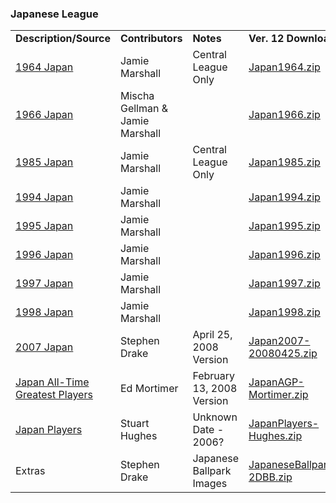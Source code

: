 <h3>Japanese League</h3>
<table class="post_content_table"><tbody><tr><td><strong>Description/Source</strong></td>
<td><strong>Contributors</strong></td>
<td><strong>Notes</strong></td>
<td><strong>Ver. 12 Download</strong></td>
</tr>
<tr><td><a href="http://www.stephendrake.com/japanese.html" target="_blank" class="postlink" rel="noreferrer">1964 Japan</a></td>
<td>Jamie Marshall</td>
<td>Central League Only</td>
<td><a href="https://github.com/fishinnabarrel/dmb-homebrew/raw/master/Japanese%20League/Japan1964.zip" target="_blank" class="postlink" rel="noreferrer">Japan1964.zip</a></td>
</tr>
<tr><td><a href="http://www.stephendrake.com/japanese.html" target="_blank" class="postlink" rel="noreferrer">1966 Japan</a></td>
<td>Mischa Gellman &amp; Jamie Marshall</td>
<td></td>
<td><a href="https://github.com/fishinnabarrel/dmb-homebrew/raw/master/Japanese%20League/Japan1966.zip" target="_blank" class="postlink" rel="noreferrer">Japan1966.zip</a></td>
</tr>
<tr><td><a href="http://www.stephendrake.com/japanese.html" target="_blank" class="postlink" rel="noreferrer">1985 Japan</a></td>
<td>Jamie Marshall</td>
<td>Central League Only</td>
<td><a href="https://github.com/fishinnabarrel/dmb-homebrew/raw/master/Japanese%20League/Japan1985.zip" target="_blank" class="postlink" rel="noreferrer">Japan1985.zip</a></td>
</tr>
<tr><td><a href="http://www.stephendrake.com/japanese.html" target="_blank" class="postlink" rel="noreferrer">1994 Japan</a></td>
<td>Jamie Marshall</td>
<td></td>
<td><a href="https://github.com/fishinnabarrel/dmb-homebrew/raw/master/Japanese%20League/Japan1994.zip" target="_blank" class="postlink" rel="noreferrer">Japan1994.zip</a></td>
</tr>
<tr><td><a href="http://www.stephendrake.com/japanese.html" target="_blank" class="postlink" rel="noreferrer">1995 Japan</a></td>
<td>Jamie Marshall</td>
<td></td>
<td><a href="https://github.com/fishinnabarrel/dmb-homebrew/raw/master/Japanese%20League/Japan1995.zip" target="_blank" class="postlink" rel="noreferrer">Japan1995.zip</a></td>
</tr>
<tr><td><a href="http://www.stephendrake.com/japanese.html" target="_blank" class="postlink" rel="noreferrer">1996 Japan</a></td>
<td>Jamie Marshall</td>
<td></td>
<td><a href="https://github.com/fishinnabarrel/dmb-homebrew/raw/master/Japanese%20League/Japan1996.zip" target="_blank" class="postlink" rel="noreferrer">Japan1996.zip</a></td>
</tr>
<tr><td><a href="http://www.stephendrake.com/japanese.html" target="_blank" class="postlink" rel="noreferrer">1997 Japan</a></td>
<td>Jamie Marshall</td>
<td></td>
<td><a href="https://github.com/fishinnabarrel/dmb-homebrew/raw/master/Japanese%20League/Japan1997.zip" target="_blank" class="postlink" rel="noreferrer">Japan1997.zip</a></td>
</tr>
<tr><td><a href="http://www.stephendrake.com/japanese.html" target="_blank" class="postlink" rel="noreferrer">1998 Japan</a></td>
<td>Jamie Marshall</td>
<td></td>
<td><a href="https://github.com/fishinnabarrel/dmb-homebrew/raw/master/Japanese%20League/Japan1998.zip" target="_blank" class="postlink" rel="noreferrer">Japan1998.zip</a></td>
</tr>
<tr><td><a href="http://www.stephendrake.com/japanese.html" target="_blank" class="postlink" rel="noreferrer">2007 Japan</a></td>
<td>Stephen Drake</td>
<td>April 25, 2008 Version</td>
<td><a href="https://github.com/fishinnabarrel/dmb-homebrew/raw/master/Japanese%20League/Japan2007-20080425.zip" target="_blank" class="postlink" rel="noreferrer">Japan2007-20080425.zip</a></td>
</tr>
<tr><td><a href="http://www.stephendrake.com/japanese.html" target="_blank" class="postlink" rel="noreferrer">Japan All-Time Greatest Players</a></td>
<td>Ed Mortimer</td>
<td>February 13, 2008 Version</td>
<td><a href="https://github.com/fishinnabarrel/dmb-homebrew/raw/master/Japanese%20League/JapanAGP-Mortimer.zip" target="_blank" class="postlink" rel="noreferrer">JapanAGP-Mortimer.zip</a></td>
</tr>
<tr><td><a href="http://www.stephendrake.com/japanese.html" target="_blank" class="postlink" rel="noreferrer">Japan Players</a></td>
<td>Stuart Hughes</td>
<td>Unknown Date - 2006?</td>
<td><a href="https://github.com/fishinnabarrel/dmb-homebrew/raw/master/Japanese%20League/JapanPlayers-Hughes.zip" target="_blank" class="postlink" rel="noreferrer">JapanPlayers-Hughes.zip</a></td>
</tr>
<tr><td>Extras</td>
<td>Stephen Drake</td>
<td>Japanese Ballpark Images</td>
<td><a href="https://github.com/fishinnabarrel/dmb-homebrew/raw/master/Extras/JapaneseBallparks-2DBB.zip" target="_blank" class="postlink" rel="noreferrer">JapaneseBallparks-2DBB.zip</a></td>
</tbody></table>